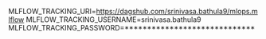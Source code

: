 MLFLOW_TRACKING_URI=https://dagshub.com/srinivasa.bathula9/mlops.mlflow
MLFLOW_TRACKING_USERNAME=srinivasa.bathula9
MLFLOW_TRACKING_PASSWORD=*****************************